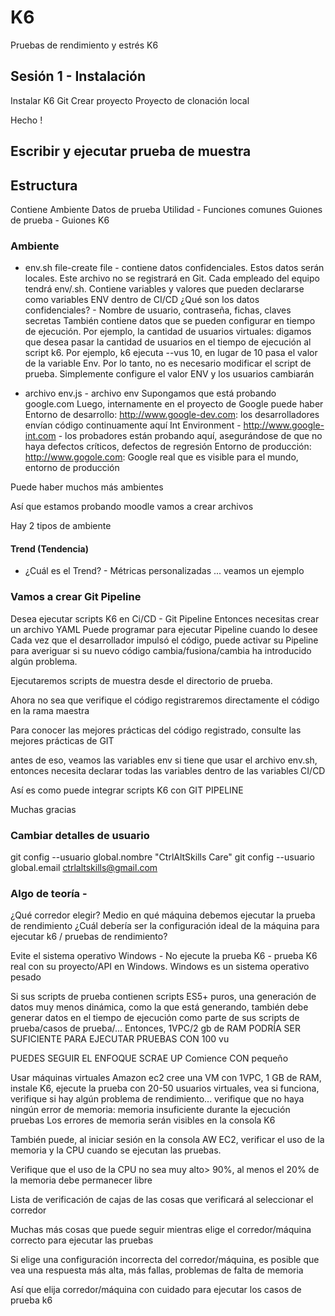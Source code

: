 # K6

Pruebas de rendimiento y estrés K6

## Sesión 1 - Instalación

Instalar K6
Git Crear proyecto
Proyecto de clonación local

Hecho !

## Escribir y ejecutar prueba de muestra

## Estructura

Contiene
Ambiente
Datos de prueba
Utilidad - Funciones comunes
Guiones de prueba - Guiones K6

### Ambiente

- env.sh file-create file - contiene datos confidenciales. Estos datos serán locales. Este archivo no se registrará en Git. Cada empleado del equipo tendrá env/.sh. Contiene variables y valores que pueden declararse como variables ENV dentro de CI/CD
  ¿Qué son los datos confidenciales? - Nombre de usuario, contraseña, fichas, claves secretas
  También contiene datos que se pueden configurar en tiempo de ejecución. Por ejemplo, la cantidad de usuarios virtuales: digamos que desea pasar la cantidad de usuarios en el tiempo de ejecución al script k6. Por ejemplo, k6 ejecuta --vus 10, en lugar de 10 pasa el valor de la variable Env.
  Por lo tanto, no es necesario modificar el script de prueba. Simplemente configure el valor ENV y los usuarios cambiarán

- archivo env.js - archivo env
  Supongamos que está probando google.com
  Luego, internamente en el proyecto de Google
  puede haber
  Entorno de desarrollo: http://www.google-dev.com: los desarrolladores envían código continuamente aquí
  Int Environment - http://www.google-int.com - los probadores están probando aquí, asegurándose de que no haya defectos críticos, defectos de regresión
  Entorno de producción: http://www.gogole.com: Google real que es visible para el mundo, entorno de producción

Puede haber muchos más ambientes

Así que estamos probando moodle
vamos a crear archivos

Hay 2 tipos de ambiente

#### Trend (Tendencia)

- ¿Cuál es el Trend? - Métricas personalizadas ... veamos un ejemplo

### Vamos a crear Git Pipeline

Desea ejecutar scripts K6 en Ci/CD - Git Pipeline
Entonces necesitas crear un archivo YAML
Puede programar para ejecutar Pipeline cuando lo desee
Cada vez que el desarrollador impulsó el código, puede activar su Pipeline para averiguar si su nuevo código cambia/fusiona/cambia ha introducido algún problema.

Ejecutaremos scripts de muestra desde el directorio de prueba.

Ahora no sea que verifique el código
registraremos directamente el código en la rama maestra

Para conocer las mejores prácticas del código registrado, consulte las mejores prácticas de GIT

antes de eso, veamos las variables env
si tiene que usar el archivo env.sh, entonces necesita declarar todas las variables dentro de las variables CI/CD

Así es como puede integrar scripts K6 con GIT PIPELINE

Muchas gracias

### Cambiar detalles de usuario

git config --usuario global.nombre "CtrlAltSkills Care"
git config --usuario global.email ctrlaltskills@gmail.com

### Algo de teoría -

¿Qué corredor elegir? Medio
en qué máquina debemos ejecutar la prueba de rendimiento
¿Cuál debería ser la configuración ideal de la máquina para ejecutar k6 / pruebas de rendimiento?

Evite el sistema operativo Windows - No ejecute la prueba K6 - prueba K6 real con su proyecto/API en Windows. Windows es un sistema operativo pesado

Si sus scripts de prueba contienen scripts ES5+ puros, una generación de datos muy menos dinámica, como la que está generando, también debe generar datos en el tiempo de ejecución como parte de sus scripts de prueba/casos de prueba/... Entonces, 1VPC/2 gb de RAM PODRÍA SER SUFICIENTE PARA EJECUTAR PRUEBAS CON 100 vu

PUEDES SEGUIR EL ENFOQUE SCRAE UP
Comience CON pequeño

Usar máquinas virtuales Amazon ec2
cree una VM con 1VPC, 1 GB de RAM, instale K6, ejecute la prueba con 20-50 usuarios virtuales, vea si funciona, verifique si hay algún problema de rendimiento... verifique que no haya ningún error de memoria: memoria insuficiente durante la ejecución pruebas
Los errores de memoria serán visibles en la consola K6

También puede, al iniciar sesión en la consola AW EC2, verificar el uso de la memoria y la CPU cuando se ejecutan las pruebas.

Verifique que el uso de la CPU no sea muy alto> 90%, al menos el 20% de la memoria debe permanecer libre

Lista de verificación de cajas de las cosas que verificará al seleccionar el corredor

Muchas más cosas que puede seguir mientras elige el corredor/máquina correcto para ejecutar las pruebas

Si elige una configuración incorrecta del corredor/máquina, es posible que vea una respuesta más alta, más fallas, problemas de falta de memoria

Así que elija corredor/máquina con cuidado para ejecutar los casos de prueba k6
